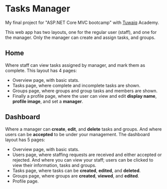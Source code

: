 # Tasks Manager

My final project for "ASP.NET Core MVC bootcamp" with [Tuwaiq](https://tuwaiq.edu.sa/) Academy.

This web app has two layouts, one for the regular user (staff), and one for the manager. Only the manager can create and assign tasks, and groups.

## Home

Where staff can view tasks assigned by manager, and mark them as complete.
This layout has 4 pages:
 - Overview page, with basic stats.
 - Tasks page, where complete and incomplete tasks are shown.
 - Groups page, where groups and group tasks and members are shown.
 - Finally a profile page, where the user can view and edit **display name**, **profile image**, and set a **manager**.

## Dashboard

Where a manager can **create**, **edit**, and **delete** tasks and groups. And where users can be **accepted** to be under your management.
The dashboard layout has 5 pages:
 - Overview page, with basic stats.
 - Users page, where staffing requests are received and either accepted or rejected. And where you can view your staff; users can be clicked to view their information, tasks and groups.
 - Tasks page, where tasks can be **created**, **edited**, and **deleted**.
 - Groups page, where groups are **created**, **viewed**, and **edited**.
 - Profile page.
